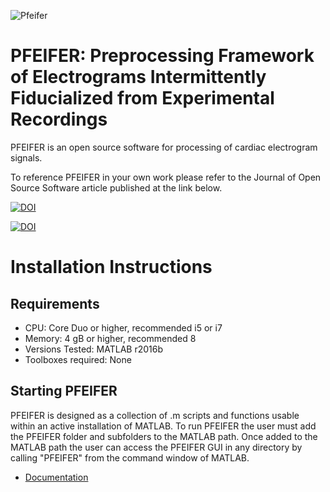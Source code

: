 
![Pfeifer](DOC/Figures/pfeifer_logo.png)

# PFEIFER: Preprocessing Framework of Electrograms Intermittently Fiducialized from Experimental Recordings

PFEIFER is an open source software for processing of cardiac electrogram signals. 

To reference PFEIFER in your own work please refer to the Journal of Open Source Software article published at the link below. 

[![DOI](http://joss.theoj.org/papers/10.21105/joss.00472/status.svg)](https://doi.org/10.21105/joss.00472)


[![DOI](https://zenodo.org/badge/98670022.svg)](https://zenodo.org/badge/latestdoi/98670022)

# Installation Instructions

## Requirements
- CPU: Core Duo or higher, recommended i5 or i7 
- Memory: 4 gB or higher, recommended 8 
- Versions Tested: MATLAB r2016b
- Toolboxes required: None

## Starting PFEIFER 

PFEIFER is designed as a collection of .m scripts and functions usable within an active installation of MATLAB. To run PFEIFER the user must add the PFEIFER folder and subfolders to the MATLAB path. Once added to the MATLAB path the user can access the PFEIFER GUI in any directory by calling "PFEIFER" from the command window of MATLAB.



- [Documentation](http://sci.utah.edu/devbuilds/pfeifer_docs/PfeiferDocumentation.pdf)

